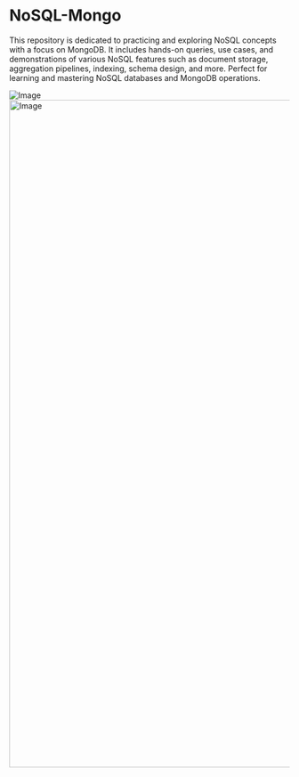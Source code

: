 # NoSQL-Mongo
This repository is dedicated to practicing and exploring NoSQL concepts with a focus on MongoDB. It includes hands-on queries, use cases, and demonstrations of various NoSQL features such as document storage, aggregation pipelines, indexing, schema design, and more. Perfect for learning and mastering NoSQL databases and MongoDB operations. 


![Image](https://github.com/user-attachments/assets/77a3dc77-3e19-4ee9-be5e-f0be23d2d8a0)
<img width="1200" alt="Image" src="https://github.com/user-attachments/assets/588b0a5f-218c-40fc-9f49-cdf9f9f81c65" />

